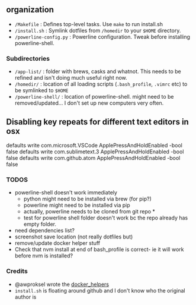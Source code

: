 
## organization
* `/Makefile` : Defines top-level tasks. Use `make` to run install.sh
* `/install.sh` : Symlink dotfiles from `/homedir` to your `$HOME` directory.
* `/powerline-config.py` : Powerline configuration. Tweak before installing powerline-shell.
### Subdirectories
* `/app-list/` : folder with brews, casks and whatnot. This needs to be refined and isn't doing much useful right now.
* `/homedir/` : location of all loading scripts (`.bash_profile`, `.vimrc` etc) to be symlinked to `$HOME`
* `/powerline-shell/` : location of powerline-shell. might need to be removed/updated... I don't set up new computers very often.


## Disabling key repeats for different text editors in osx
defaults write com.microsoft.VSCode ApplePressAndHoldEnabled -bool false
defaults write com.sublimetext.3 ApplePressAndHoldEnabled -bool false
defaults write com.github.atom ApplePressAndHoldEnabled -bool false

### TODOS
* powerline-shell doesn't work immediately
	* python might need to be installed via brew (for pip?)
	* powerline might need to be installed via pip
	* actually, powerline needs to be cloned from git repo *
	* test for powerline shell folder doesn't work bc the repo already has empty folder.
* need dependencies list?
* screenshot save location (not really dotfiles but)
* remove/update docker helper stuff
* Check that nvm install at end of bash_profile is correct- ie it will work before nvm is installed?

### Credits
* @awproksel wrote the [docker_helpers](https://www.github.com/awproksel/docker_helper)
* `install.sh` is floating around github and I don't know who the original author is
